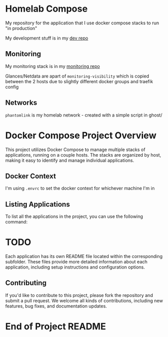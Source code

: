 # Homelab Compose

My repository for the application that I use docker compose stacks to run "in production"

My development stuff is in my [dev repo](https://github.com/pypeaday/homelab-dev)

## Monitoring

My monitoring stack is in my [monitoring repo](https://github.com/Doomlab7/homelab-monitoring)

Glances/Netdata are apart of `monitoring-visibility` which is copied between the 2 hosts due to slightly different docker groups and traefik config

## Networks

`phantomlink` is my homelab network - created with a simple script in ghost/

# Docker Compose Project Overview

This project utilizes Docker Compose to manage multiple stacks of applications, running on a couple hosts. The stacks are organized by host, making it easy to identify and manage individual applications.

## Docker Context

I'm using `.envrc` to set the docker context for whichever machine I'm in


## Listing Applications

To list all the applications in the project, you can use the following command:

# TODO

Each application has its own README file located within the corresponding subfolder. These files provide more detailed information about each application, including setup instructions and configuration options.

## Contributing

If you'd like to contribute to this project, please fork the repository and submit a pull request. We welcome all kinds of contributions, including new features, bug fixes, and documentation updates.

# End of Project README
